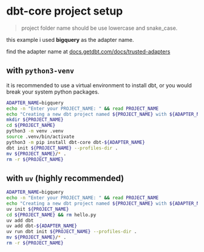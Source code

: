 # dbt-core project setup

> project folder name should be use lowercase and snake_case.

this example i used **bigquery** as the adapter name. 

find the adapter name at <a href="https://docs.getdbt.com/docs/trusted-adapters" target="_blank">docs.getdbt.com/docs/trusted-adapters</a>

## with `python3-venv`

it is recommended to use a virtual environment to install dbt, or you would break your system python packages.

```bash
ADAPTER_NAME=bigquery
echo -n "Enter your PROJECT_NAME: " && read PROJECT_NAME
echo "Creating a new dbt project named ${PROJECT_NAME} with ${ADAPTER_NAME} adapter"
mkdir ${PROJECT_NAME}
cd ${PROJECT_NAME}
python3 -m venv .venv
source .venv/bin/activate
python3 -m pip install dbt-core dbt-${ADAPTER_NAME}
dbt init ${PROJECT_NAME} --profiles-dir .
mv ${PROJECT_NAME}/* .
rm -r ${PROJECT_NAME}
```

## with `uv` (highly recommended)

```bash
ADAPTER_NAME=bigquery
echo -n "Enter your PROJECT_NAME: " && read PROJECT_NAME
echo "Creating a new dbt project named ${PROJECT_NAME} with ${ADAPTER_NAME} adapter"
uv init ${PROJECT_NAME}
cd ${PROJECT_NAME} && rm hello.py
uv add dbt
uv add dbt-${ADAPTER_NAME}
uv run dbt init ${PROJECT_NAME} --profiles-dir .
mv ${PROJECT_NAME}/* .
rm -r ${PROJECT_NAME}
```
